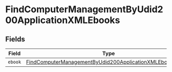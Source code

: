 # FindComputerManagementByUdid200ApplicationXMLEbooks


## Fields

| Field                                                                                                                                           | Type                                                                                                                                            | Required                                                                                                                                        | Description                                                                                                                                     |
| ----------------------------------------------------------------------------------------------------------------------------------------------- | ----------------------------------------------------------------------------------------------------------------------------------------------- | ----------------------------------------------------------------------------------------------------------------------------------------------- | ----------------------------------------------------------------------------------------------------------------------------------------------- |
| `ebook`                                                                                                                                         | [FindComputerManagementByUdid200ApplicationXMLEbooksEbook](../../models/operations/findcomputermanagementbyudid200applicationxmlebooksebook.md) | :heavy_minus_sign:                                                                                                                              | N/A                                                                                                                                             |